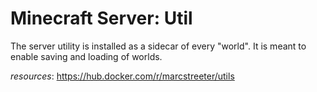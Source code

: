 # Minecraft Server: Util

The server utility is installed as a sidecar of every "world". It is meant to enable saving and loading of worlds.

_resources_: https://hub.docker.com/r/marcstreeter/utils

